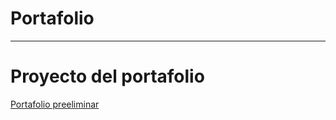 # Portafolio
<hr>
<h1>Proyecto del portafolio </h1>
<a href="https://www.oscarrangelm.com/" target="_blank">Portafolio preeliminar</a>

